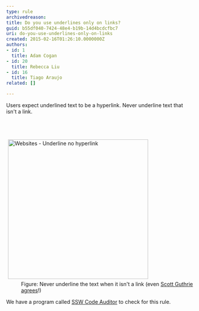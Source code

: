 ```yaml
---
type: rule
archivedreason: 
title: Do you use underlines only on links?
guid: b55df040-7424-48e4-b19b-14d4bcdcfbc7
uri: do-you-use-underlines-only-on-links
created: 2015-02-16T01:26:10.0000000Z
authors:
- id: 1
  title: Adam Cogan
- id: 20
  title: Rebecca Liu
- id: 16
  title: Tiago Araujo
related: []

---
```



<p>Users expect&#160;underlined text to be a hyperlink. Never underline text that isn't a link. <br></p>
<br><excerpt class='endintro'></excerpt><br>
<dl class="image"><dt> 
      <img alt="Websites - Underline no hyperlink" src="http&#58;//www.ssw.com.au/SSW/Standards/Rules/Images/Websites_UnderlineNoHyperlink.gif" data-pin-nopin="true" style="margin&#58;5px;width&#58;377px;" />
   </dt><dd>Figure&#58; Never underline the text when it isn't a link (even 
      <a target="_blank" href="http&#58;//www.ssw.com.au/ssw/Redirect/Microsoft/ScottGu.htm">Scott Guthrie agrees</a>!)</dd></dl><p class="ssw15-rteElement-YellowBorderBox"> We have a program called 
<a href="http&#58;//www.ssw.com.au/ssw/CodeAuditor/Rules.aspx#BreadCrumbs">SSW Code Auditor</a> to check for this rule. ​​​<br></p><br><br>


